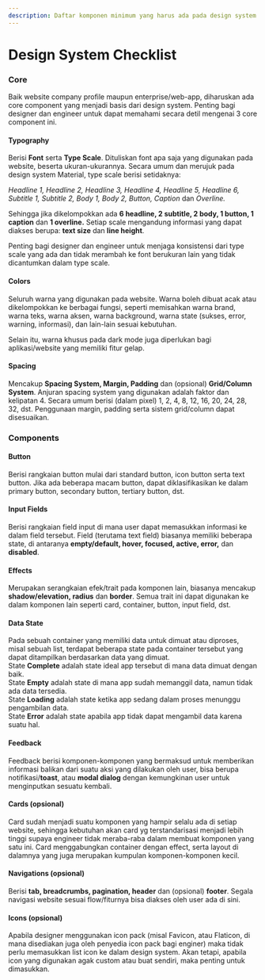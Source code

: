 ```yaml
---
description: Daftar komponen minimum yang harus ada pada design system website
---
```


# Design System Checklist

### Core

Baik website company profile maupun enterprise/web-app, diharuskan ada core component yang menjadi basis dari design system. Penting bagi designer dan engineer untuk dapat memahami secara detil mengenai 3 core component ini.

#### Typography

Berisi **Font** serta **Type Scale**. Dituliskan font apa saja yang digunakan pada website, beserta ukuran-ukurannya. Secara umum dan merujuk pada design system Material, type scale berisi setidaknya:

_Headline 1, Headline 2, Headline 3, Headline 4, Headline 5, Headline 6, Subtitle 1, Subtitle 2, Body 1, Body 2, Button, Caption_ dan _Overline._

Sehingga jika dikelompokkan ada **6 headline, 2 subtitle, 2 body, 1 button, 1 caption** dan **1 overline.** Setiap scale mengandung informasi yang dapat diakses berupa: **text size** dan **line height**.&#x20;

Penting bagi designer dan engineer untuk menjaga konsistensi dari type scale yang ada dan tidak merambah ke font berukuran lain yang tidak dicantumkan dalam type scale.

#### Colors

Seluruh warna yang digunakan pada website. Warna boleh dibuat acak atau dikelompokkan ke berbagai fungsi, seperti memisahkan warna brand, warna teks, warna aksen, warna background, warna state (sukses, error, warning, informasi), dan lain-lain sesuai kebutuhan.

Selain itu, warna khusus pada dark mode juga diperlukan bagi aplikasi/website yang memiliki fitur gelap.

#### Spacing

Mencakup **Spacing System, Margin, Padding** dan (opsional) **Grid/Column System**. Anjuran spacing system yang digunakan adalah faktor dan kelipatan 4. Secara umum berisi (dalam pixel) 1, 2, 4, 8, 12, 16, 20, 24, 28, 32, dst. Penggunaan margin, padding serta sistem grid/column dapat disesuaikan.

### Components

#### Button

Berisi rangkaian button mulai dari standard button, icon button serta text button. Jika ada beberapa macam button, dapat diklasifikasikan ke dalam primary button, secondary button, tertiary button, dst.

#### Input Fields

Berisi rangkaian field input di mana user dapat memasukkan informasi ke dalam field tersebut. Field (terutama text field) biasanya memiliki beberapa state, di antaranya **empty/default, hover, focused, active, error,** dan **disabled**.

#### Effects

Merupakan serangkaian efek/trait pada komponen lain, biasanya mencakup **shadow/elevation, radius** dan **border**. Semua trait ini dapat digunakan ke dalam komponen lain seperti card, container, button, input field, dst.

#### Data State

Pada sebuah container yang memiliki data untuk dimuat atau diproses, misal sebuah list, terdapat beberapa state pada container tersebut yang dapat ditampilkan berdasarkan data yang dimuat.\
State **Complete** adalah state ideal app tersebut di mana data dimuat dengan baik.\
State **Empty** adalah state di mana app sudah memanggil data, namun tidak ada data tersedia.\
State **Loading** adalah state ketika app sedang dalam proses menunggu pengambilan data.\
State **Error** adalah state apabila app tidak dapat mengambil data karena suatu hal.

#### Feedback

Feedback berisi komponen-komponen yang bermaksud untuk memberikan informasi balikan dari suatu aksi yang dilakukan oleh user, bisa berupa notifikasi/**toast**, atau **modal dialog** dengan kemungkinan user untuk menginputkan sesuatu kembali.

#### Cards (opsional)

Card sudah menjadi suatu komponen yang hampir selalu ada di setiap website, sehingga kebutuhan akan card yg terstandarisasi menjadi lebih tinggi supaya engineer tidak meraba-raba dalam membuat komponen yang satu ini. Card menggabungkan container dengan effect, serta layout di dalamnya yang juga merupakan kumpulan komponen-komponen kecil.

#### Navigations (opsional)

Berisi **tab, breadcrumbs, pagination, header** dan (opsional) **footer**. Segala navigasi website sesuai flow/fiturnya bisa diakses oleh user ada di sini.

#### Icons (opsional)

Apabila designer menggunakan icon pack (misal Favicon, atau Flaticon, di mana disediakan juga oleh penyedia icon pack bagi enginer) maka tidak perlu memasukkan list icon ke dalam design system. Akan tetapi, apabila icon yang digunakan agak custom atau buat sendiri, maka penting untuk dimasukkan.
